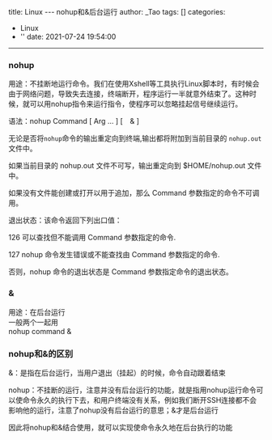 title: Linux --- nohup和&后台运行
author: _Tao
tags: []
categories:
  - Linux
  - ''
date: 2021-07-24 19:54:00
---
### nohup
用途：不挂断地运行命令。我们在使用Xshell等工具执行Linux脚本时，有时候会由于网络问题，导致失去连接，终端断开，程序运行一半就意外结束了。这种时候，就可以用nohup指令来运行指令，使程序可以忽略挂起信号继续运行。  

语法：nohup Command [ Arg … ] [　& ]    

无论是否将`nohup`命令的输出重定向到终端,输出都将附加到当前目录的 `nohup.out` 文件中。

如果当前目录的 nohup.out 文件不可写，输出重定向到 $HOME/nohup.out 文件中。

如果没有文件能创建或打开以用于追加，那么 Command 参数指定的命令不可调用。

退出状态：该命令返回下列出口值：   

126 可以查找但不能调用 Command 参数指定的命令.

127 nohup 命令发生错误或不能查找由 Command 参数指定的命令.  

否则，nohup 命令的退出状态是 Command 参数指定命令的退出状态。


### &

用途：在后台运行  
一般两个一起用  
nohup command &  


### nohup和&的区别   
&：是指在后台运行，当用户退出（挂起）的时候，命令自动跟着结束 

nohup：不挂断的运行，注意并没有后台运行的功能，就是指用nohup运行命令可以使命令永久的执行下去，和用户终端没有关系，例如我们断开SSH连接都不会影响他的运行，注意了nohup没有后台运行的意思；&才是后台运行  

因此将nohup和&结合使用，就可以实现使命令永久地在后台执行的功能